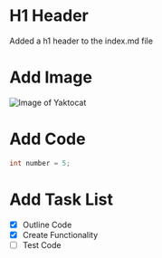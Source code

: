 # <h1> H1 Header
Added a h1 header to the index.md file

# <h1> Add Image
![Image of Yaktocat](https://octodex.github.com/images/yaktocat.png)

# <h1> Add Code
```java
int number = 5;
```

# <h1> Add Task List
- [X] Outline Code
- [X] Create Functionality
- [ ] Test Code
